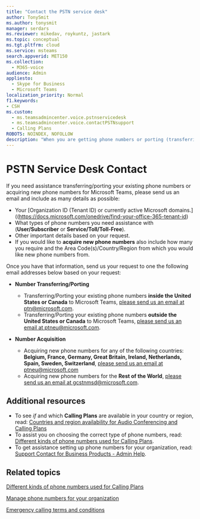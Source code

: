 ```yaml
---
title: "Contact the PSTN service desk"
author: TonySmit
ms.author: tonysmit
manager: serdars
ms.reviewer: mikedav, roykuntz, jastark
ms.topic: conceptual
ms.tgt.pltfrm: cloud
ms.service: msteams
search.appverid: MET150
ms.collection: 
  - M365-voice
audience: Admin
appliesto: 
  - Skype for Business
  - Microsoft Teams
localization_priority: Normal
f1.keywords: 
- CSH
ms.custom:
  - ms.teamsadmincenter.voice.pstnservicedesk
  - ms.teamsadmincenter.voice.contactPSTNsupport
  - Calling Plans
ROBOTS: NOINDEX, NOFOLLOW
description: "When you are getting phone numbers or porting (transferring) numbers for your organization, you may need to get help and support at the PSTN service desk."
---
```


# PSTN Service Desk Contact

If you need assistance transferring/porting your existing phone numbers or acquiring new phone numbers for Microsoft Teams, please send us an email and include as many details as possible:
  - Your [Organization ID (Tenant ID) or currently active Microsoft domains.]((https://docs.microsoft.com/onedrive/find-your-office-365-tenant-id)
  - What types of phone numbers you need assistance with (**User/Subscriber** or **Service/Toll/Toll-Free**).
  - Other important details based on your request.
  - If you would like to **acquire new phone numbers** also include how many you require and the Area Code(s)/Country/Region from which you would like new phone numbers from.
  
Once you have that information, send us your request to one the following email addresses below based on your request:
- **Number Transferring/Porting**
    - Transferring/Porting your existing phone numbers **inside the United States or Canada** to Microsoft Teams, [please send us an email at ptn@microsoft.com](mailto:ptn@microsoft.com).
    - Transferring/Porting your existing phone numbers **outside the United States or Canada** to Microsoft Teams, [please send us an email at ptneu@microsoft.com](mailto:ptneu@microsoft.com).
    
- **Number Acquisition**
    - Acquiring new phone numbers for any of the following countries: **Belgium, France, Germany, Great Britain, Ireland, Netherlands, Spain, Sweden, Switzerland**, [please send us an email at ptneu@microsoft.com](mailto:ptneu@microsoft.com)
    - Acquiring new phone numbers for the **Rest of the World**, [please send us an email at gcstnmsd@microsoft.com](mailto:gcstnmsd@microsoft.com).

## Additional resources

- To see _if_ and which **Calling Plans** are available in your country or region, read: [Countries and region availability for Audio Conferencing and Calling Plans](../country-and-region-availability-for-audio-conferencing-and-calling-plans/country-and-region-availability-for-audio-conferencing-and-calling-plans.md)
- To assist you on choosing the correct type of phone numbers, read: [Different kinds of phone numbers used for Calling Plans](../different-kinds-of-phone-numbers-used-for-calling-plans.md).
- To get assistance setting up phone numbers for your organization, read: [Support Contact for Business Products - Admin Help](https://docs.microsoft.com/microsoft-365/admin/contact-support-for-business-products?view=o365-worldwide&tabs=online).
## Related topics

[Different kinds of phone numbers used for Calling Plans](../different-kinds-of-phone-numbers-used-for-calling-plans.md)

[Manage phone numbers for your organization](manage-phone-numbers-for-your-organization.md)

[Emergency calling terms and conditions](../emergency-calling-terms-and-conditions.md)
  
